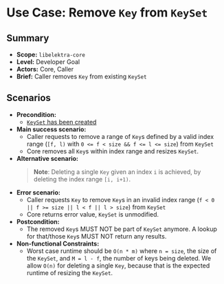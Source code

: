 # Use Case: Remove `Key` from `KeySet`

## Summary

- **Scope:** `libelektra-core`
- **Level:** Developer Goal
- **Actors:** Core, Caller
- **Brief:** Caller removes `Key` from existing `KeySet`

## Scenarios

- **Precondition:**
  - [`KeySet` has been created](UC_keyset_create.md)
- **Main success scenario:**
  - Caller requests to remove a range of `Key`s defined by a valid index range (`[f, l)` with `0 <= f < size && f <= l <= size`) from `KeySet`
  - Core removes all `Key`s within index range and resizes `KeySet`.
- **Alternative scenario:**
  > **Note**: Deleting a single `Key` given an index `i` is achieved, by deleting the index range `[i, i+1)`.
- **Error scenario:**
  - Caller requests `Key` to remove `Key`s in an invalid index range (`f < 0 || f >= size || l < f || l > size`) from `KeySet`
  - Core returns error value, `KeySet` is unmodified.
- **Postcondition:**
  - The removed `Key`s MUST NOT be part of `KeySet` anymore.
    A lookup for that/those `Key`s MUST NOT return any results.
- **Non-functional Constraints:**
  - Worst case runtime should be `O(n * m)` where `n = size`, the size of the `KeySet`, and `M = l - f`, the number of keys being deleted.
    We allow `O(n)` for deleting a single `Key`, because that is the expected runtime of resizing the `KeySet`.
